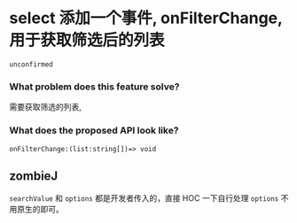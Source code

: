 # select 添加一个事件, onFilterChange, 用于获取筛选后的列表

`unconfirmed`

### What problem does this feature solve?

需要获取筛选的列表,

### What does the proposed API look like?

`onFilterChange:(list:string[])=> void`

<!-- generated by ant-design-issue-helper. DO NOT REMOVE -->

## zombieJ

`searchValue` 和 `options` 都是开发者传入的，直接 HOC 一下自行处理 `options` 不用原生的即可。

